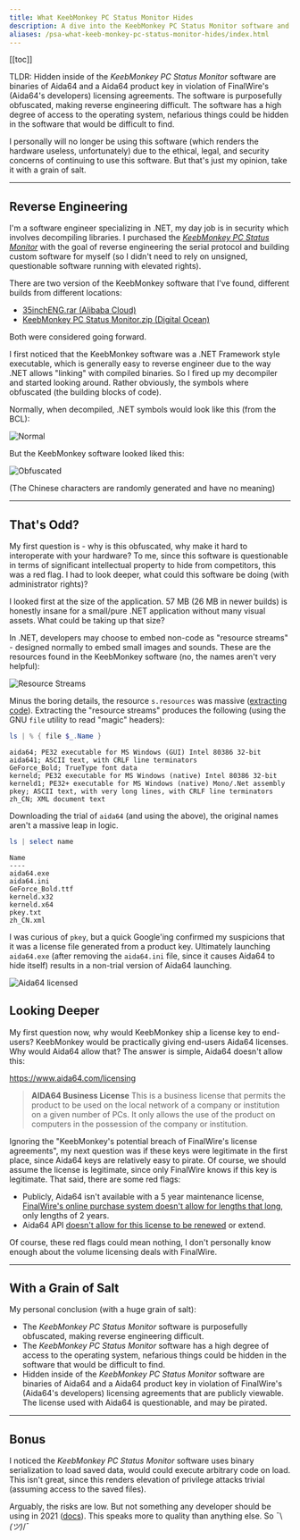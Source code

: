 ```yaml
---
title: What KeebMonkey PC Status Monitor Hides
description: A dive into the KeebMonkey PC Status Monitor software and what is hidden.
aliases: /psa-what-keeb-monkey-pc-status-monitor-hides/index.html
---
```


[[toc]]

TLDR: Hidden inside of the _KeebMonkey PC Status Monitor_ software are binaries of Aida64 and a Aida64 product key in violation of FinalWire's (Aida64's developers) licensing agreements. The software is purposefully obfuscated, making reverse engineering difficult. The software has a high degree of access to the operating system, nefarious things could be hidden in the software that would be difficult to find.

I personally will no longer be using this software (which renders the hardware useless, unfortunately) due to the ethical, legal, and security concerns of continuing to use this software. But that's just my opinion, take it with a grain of salt.

----
## Reverse Engineering

I'm a software engineer specializing in .NET, my day job is in security which involves decompiling libraries. I purchased the [_KeebMonkey PC Status Monitor_](https://www.keebmonkey.com/products/keebmonkey-pc-status-monitor) with the goal of reverse engineering the serial protocol and building custom software for myself (so I didn't need to rely on unsigned, questionable software running with elevated rights).

There are two version of the KeebMonkey software that I've found, different builds from different locations:

- [35inchENG.rar (Alibaba Cloud)](https://kbmscreen.oss-us-east-1.aliyuncs.com/35inchENG.rar)
- [KeebMonkey PC Status Monitor.zip (Digital Ocean)](https://sfo3.digitaloceanspaces.com/drivers/KeebMonkey%20PC%20Status%20Monitor.zip)

Both were considered going forward.

I first noticed that the KeebMonkey  software was a .NET Framework style executable, which is generally easy to reverse engineer due to the way .NET allows "linking" with compiled binaries. So I fired up my decompiler and started looking around. Rather obviously, the symbols where obfuscated (the building blocks of code).

Normally, when decompiled, .NET symbols would look like this (from the BCL):

![Normal](/posts/archive/content/images/2021/1HFeEKd.png)

But the KeebMonkey software looked liked this:

![Obfuscated](/posts/archive/content/images/2021/4VMMEzi.png)

(The Chinese characters are randomly generated and have no meaning)

---

## That's Odd?

My first question is - why is this obfuscated, why make it hard to interoperate with your hardware? To me, since this software is questionable in terms of significant intellectual property to hide from competitors, this was a red flag. I had to look deeper, what could this software be doing (with administrator rights)?

I looked first at the size of the application. 57 MB (26 MB in newer builds) is honestly insane for a small/pure .NET application without many visual assets. What could be taking up that size?

In .NET, developers may choose to embed non-code as "resource streams" - designed normally to embed small images and sounds. These are the resources found in the KeebMonkey software (no, the names aren't very helpful):

![Resource Streams](/posts/archive/content/images/2021/DOL3yDu.png)

Minus the boring details, the resource `s.resources` was massive ([extracting code](https://imgur.com/lBOJrd3)). Extracting the "resource streams" produces the following (using the GNU `file` utility to read "magic" headers):

```powershell
ls | % { file $_.Name }
```

```output
aida64; PE32 executable for MS Windows (GUI) Intel 80386 32-bit
aida641; ASCII text, with CRLF line terminators
GeForce_Bold; TrueType font data
kerneld; PE32 executable for MS Windows (native) Intel 80386 32-bit
kerneld1; PE32+ executable for MS Windows (native) Mono/.Net assembly
pkey; ASCII text, with very long lines, with CRLF line terminators
zh_CN; XML document text
```

Downloading the trial of `aida64` (and using the above), the original names aren't a massive leap in logic.
```powershell
ls | select name
```

```output
Name
----
aida64.exe
aida64.ini
GeForce_Bold.ttf
kerneld.x32
kerneld.x64
pkey.txt
zh_CN.xml
```

I was curious of `pkey`, but a quick Google'ing confirmed my suspicions that it was a license file generated from a product key. Ultimately launching `aida64.exe` (after removing the `aida64.ini` file, since it causes Aida64 to hide itself) results in a non-trial version of Aida64 launching.

![Aida64 licensed](/posts/archive/content/images/2021/O2bkdTu.png)

## Looking Deeper

My first question now, why would KeebMonkey ship a license key to end-users? KeebMonkey would be practically giving end-users Aida64 licenses. Why would Aida64 allow that? The answer is simple, Aida64 doesn't allow this:

https://www.aida64.com/licensing

> **AIDA64 Business License** This is a business license that permits the product to be used on the local network of a company or institution on a given number of PCs. It only allows the use of the product on computers in the possession of the company or institution.

Ignoring the "KeebMonkey's potential breach of FinalWire's license agreements", my next question was if these keys were legitimate in the first place, since Aida64 keys are relatively easy to pirate. Of course, we should assume the license is legitimate, since only FinalWire knows if this key is legitimate. That said, there are some red flags:

- Publicly, Aida64 isn't available with a 5 year maintenance license, [FinalWire's online purchase system doesn't allow for lengths that long](https://imgur.com/cYdjC0J.png), only lengths of 2 years.
- Aida64 API [doesn't allow for this license to be renewed](https://imgur.com/AjtA4Dj.png) or extend.

Of course, these red flags could mean nothing, I don't personally know enough about the volume licensing deals with FinalWire.

---

## With a Grain of Salt

My personal conclusion (with a huge grain of salt):
- The _KeebMonkey PC Status Monitor_ software is purposefully obfuscated, making reverse engineering difficult.
- The _KeebMonkey PC Status Monitor_ software has a high degree of access to the operating system, nefarious things could be hidden in the software that would be difficult to find.
- Hidden inside of the _KeebMonkey PC Status Monitor_ software are binaries of Aida64 and a Aida64 product key in violation of FinalWire's (Aida64's developers) licensing agreements that are publicly viewable. The license used with Aida64 is questionable, and may be pirated.

---

## Bonus

I noticed the _KeebMonkey PC Status Monitor_ software uses binary serialization to load saved data, would could execute arbitrary code on load. This isn't great, since this renders elevation of privilege attacks trivial (assuming access to the saved files).

Arguably, the risks are low. But not something any developer should be using in 2021 ([docs](https://docs.microsoft.com/en-us/dotnet/standard/serialization/binaryformatter-security-guide)). This speaks more to quality than anything else. So ¯\\_(ツ)_/¯
